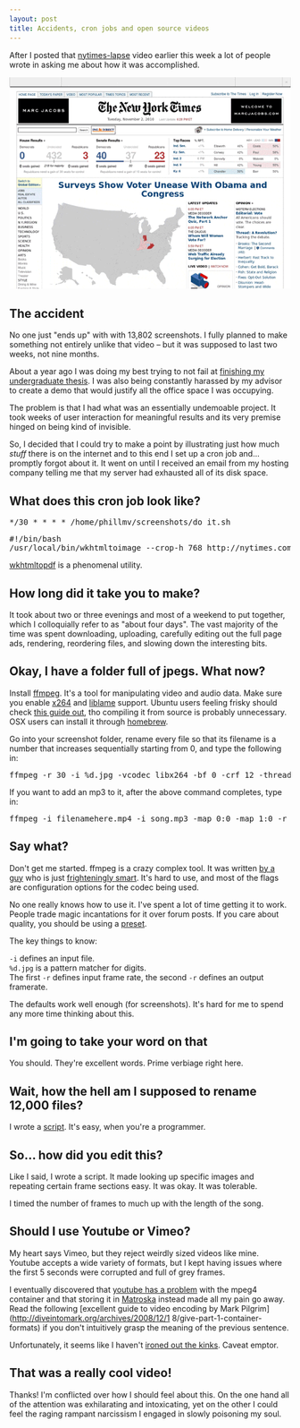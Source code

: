 ```yaml
---
layout: post
title: Accidents, cron jobs and open source videos
---
```


After I posted that [nytimes-lapse](http://okayfail.com/2011/nytimes-timelapse.html) video earlier this week a lot of people wrote in asking me about how it was accomplished.

<img src="/img/nytimes-election.gif" />

<h2>The accident</h2>
No one just "ends up" with with 13,802 screenshots. I fully planned to make something not entirely unlike that video – but it was supposed to last two weeks, not nine months.

About a year ago I was doing my best trying to not fail at [finishing my undergraduate thesis](http://okayfail.com/2011/thoughts-on-building-a-feed-reader.html). I was also being constantly harassed by my advisor to create a demo that would justify all the office space I was occupying.

The problem is that I had what was an essentially undemoable project. It took weeks of user interaction for meaningful results and its very premise hinged on being kind of invisible.

So, I decided that I could try to make a point by illustrating just how much *stuff* there is on the internet and to this end I set up a cron job and... promptly forgot about it. It went on until I received an email from my hosting company telling me that my server had exhausted all of its disk space.

<h2>What does this cron job look like?</h2>

<pre>*/30 * * * * /home/phillmv/screenshots/do_it.sh</pre>
<pre>
#!/bin/bash
/usr/local/bin/wkhtmltoimage --crop-h 768 http://nytimes.com /home/phillmv/screenshots/nytimes-`date +%Y%m%d-%H%M`.jpg
</pre>

[wkhtmltopdf](http://code.google.com/p/wkhtmltopdf/) is a phenomenal utility.

<h2>How long did it take you to make?</h2>

It took about two or three evenings and most of a weekend to put together, which I colloquially refer to as "about four days". The vast majority of the time was spent downloading, uploading, carefully editing out the full page ads, rendering, reordering files, and slowing down the interesting bits.

<h2>Okay, I have a folder full of jpegs. What now?</h2>

Install [ffmpeg](http://en.wikipedia.org/wiki/FFmpeg). It's a tool for manipulating video and audio data. Make sure you enable  [x264](http://en.wikipedia.org/wiki/X264) and [liblame](http://lame.sourceforge.net/) support. Ubuntu users feeling frisky should check [this guide out](http://ubuntuforums.org/showthread.php?t=786095), tho compiling it from source is probably unnecessary. OSX users can install it through [homebrew](http://mxcl.github.com/homebrew/).

Go into your screenshot folder, rename every file so that its filename is a number that increases sequentially starting from 0, and type the following in:

<pre>ffmpeg -r 30 -i %d.jpg -vcodec libx264 -bf 0 -crf 12 -threads 2 -an -r 30 filenamehere.mp4</pre>

If you want to add an mp3 to it, after the above command completes, type in:

<pre>ffmpeg -i filenamehere.mp4 -i song.mp3 -map 0:0 -map 1:0 -r 30 -acodec copy -vcodec copy -threads 2 filenamehere_with_sound.mkv</pre>

<h2>Say what?</h2>

Don't get me started. ffmpeg is a crazy complex tool. It was written [by a guy](http://en.wikipedia.org/wiki/Fabrice_Bellard) who is just [frighteningly smart](http://bellard.org/jslinux/). It's hard to use, and most of the flags are configuration options for the codec being used. 

No one really knows how to use it. I've spent a lot of time getting it to work. People trade magic incantations for it over forum posts. If you care about quality, you should be using a [preset](http://juliensimon.blogspot.com/2009/01/howto-ffmpeg-x264-presets.html).

The key things to know: 

`-i` defines an input file.<br/>
`%d.jpg` is a pattern matcher for digits.<br/>
The first `-r` defines input frame rate, the second `-r` defines an output framerate. 

The defaults work well enough (for screenshots). It's hard for me to spend any more time thinking about this.

<h2>I'm going to take your word on that</h2>

You should. They're excellent words. Prime verbiage right here.

<h2>Wait, how the hell am I supposed to rename 12,000 files?</h2>

I wrote a [script](https://gist.github.com/1089931). It's easy, when you're a programmer.

<h2>So... how did you edit this?</h2>

Like I said, I wrote a script. It made looking up specific images and repeating certain frame sections easy. It was okay. It was tolerable.

I timed the number of frames to much up with the length of the song.

<h2>Should I use Youtube or Vimeo?</h2>

My heart says Vimeo, but they reject weirdly sized videos like mine. Youtube accepts a wide variety of formats, but I kept having issues where the first 5 seconds were corrupted and full of grey frames.

I eventually discovered that [youtube has a problem](http://forums.creativecow.net/thread/291/423) with the mpeg4 container and that storing it in [Matroska](http://en.wikipedia.org/wiki/Matroska) instead made all my pain go away. Read the following [excellent guide to video encoding by Mark Pilgrim](http://diveintomark.org/archives/2008/12/1 8/give-part-1-container-formats) if you don't intuitively grasp the meaning of the previous sentence.

Unfortunately, it seems like I haven't [ironed out the kinks](https://twitter.com/#!/chrisarchitect/status/93418084479668224). Caveat emptor.

<h2>That was a really cool video!</h2>

Thanks! I'm conflicted over how I should feel about this. On the one hand all of the attention was exhilarating and intoxicating, yet on the other I could feel the raging rampant narcissism I engaged in slowly poisoning my soul.

